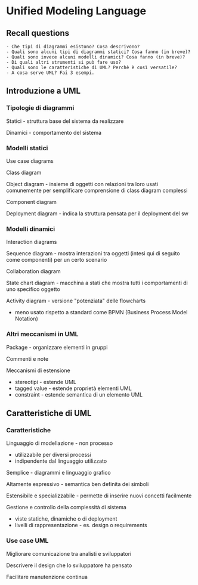 # Unified Modeling Language
## Recall questions
    - Che tipi di diagrammi esistono? Cosa descrivono? 
    - Quali sono alcuni tipi di diagrammi statici? Cosa fanno (in breve)? 
    - Quali sono invece alcuni modelli dinamici? Cosa fanno (in breve)? 
    - Di quali altri strumenti si può fare uso? 
    - Quali sono le caratteristiche di UML? Perchè è così versatile? 
    - A cosa serve UML? Fai 3 esempi. 
 
## Introduzione a UML
### Tipologie di diagrammi

Statici - struttura base del sistema da realizzare

Dinamici - comportamento del sistema

### Modelli statici
 Use case diagrams

 Class diagram

 Object diagram - insieme di oggetti con relazioni tra loro usati comunemente per semplificare comprensione di class diagram complessi

 Component diagram

 Deployment diagram - indica la struttura pensata per il deployment del sw

### Modelli dinamici
Interaction diagrams

Sequence diagram - mostra interazioni tra oggetti (intesi qui di seguito come componenti) per un certo scenario

Collaboration diagram

State chart diagram - macchina a stati che mostra tutti i comportamenti di uno specifico oggetto

Activity diagram - versione "potenziata" delle flowcharts
- meno usato rispetto a standard come BPMN (Business Process Model Notation)

### Altri meccanismi in UML
Package - organizzare elementi in gruppi

Commenti e note

Meccanismi di estensione
- stereotipi - estende UML
- tagged value - estende proprietà elementi UML
- constraint - estende semantica di un elemento UML

## Caratteristiche di UML
### Caratteristiche 
Linguaggio di modellazione - non processo
- utilizzabile per diversi processi
- indipendente dal linguaggio utilizzato

Semplice - diagrammi e linguaggio grafico

Altamente espressivo - semantica ben definita dei simboli

Estensibile e specializzabile - permette di inserire nuovi concetti facilmente

Gestione e controllo della complessità di sistema 
- viste statiche, dinamiche o di deployment
- livelli di rappresentazione - es. design o requirements

### Use case UML
Migliorare comunicazione tra analisti e sviluppatori

Descrivere il design che lo sviluppatore ha pensato

Facilitare manutenzione continua
